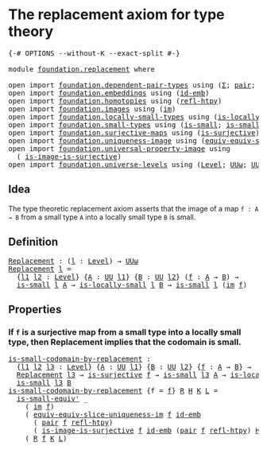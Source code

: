 # The replacement axiom for type theory

<pre class="Agda"><a id="50" class="Symbol">{-#</a> <a id="54" class="Keyword">OPTIONS</a> <a id="62" class="Pragma">--without-K</a> <a id="74" class="Pragma">--exact-split</a> <a id="88" class="Symbol">#-}</a>

<a id="93" class="Keyword">module</a> <a id="100" href="foundation.replacement.html" class="Module">foundation.replacement</a> <a id="123" class="Keyword">where</a>

<a id="130" class="Keyword">open</a> <a id="135" class="Keyword">import</a> <a id="142" href="foundation.dependent-pair-types.html" class="Module">foundation.dependent-pair-types</a> <a id="174" class="Keyword">using</a> <a id="180" class="Symbol">(</a><a id="181" href="foundation-core.dependent-pair-types.html#502" class="Record">Σ</a><a id="182" class="Symbol">;</a> <a id="184" href="foundation-core.dependent-pair-types.html#575" class="InductiveConstructor">pair</a><a id="188" class="Symbol">;</a> <a id="190" href="foundation-core.dependent-pair-types.html#592" class="Field">pr1</a><a id="193" class="Symbol">;</a> <a id="195" href="foundation-core.dependent-pair-types.html#604" class="Field">pr2</a><a id="198" class="Symbol">)</a>
<a id="200" class="Keyword">open</a> <a id="205" class="Keyword">import</a> <a id="212" href="foundation.embeddings.html" class="Module">foundation.embeddings</a> <a id="234" class="Keyword">using</a> <a id="240" class="Symbol">(</a><a id="241" href="foundation-core.embeddings.html#1711" class="Function">id-emb</a><a id="247" class="Symbol">)</a>
<a id="249" class="Keyword">open</a> <a id="254" class="Keyword">import</a> <a id="261" href="foundation.homotopies.html" class="Module">foundation.homotopies</a> <a id="283" class="Keyword">using</a> <a id="289" class="Symbol">(</a><a id="290" href="foundation-core.homotopies.html#632" class="Function">refl-htpy</a><a id="299" class="Symbol">)</a>
<a id="301" class="Keyword">open</a> <a id="306" class="Keyword">import</a> <a id="313" href="foundation.images.html" class="Module">foundation.images</a> <a id="331" class="Keyword">using</a> <a id="337" class="Symbol">(</a><a id="338" href="foundation.images.html#2150" class="Function">im</a><a id="340" class="Symbol">)</a>
<a id="342" class="Keyword">open</a> <a id="347" class="Keyword">import</a> <a id="354" href="foundation.locally-small-types.html" class="Module">foundation.locally-small-types</a> <a id="385" class="Keyword">using</a> <a id="391" class="Symbol">(</a><a id="392" href="foundation.locally-small-types.html#847" class="Function">is-locally-small</a><a id="408" class="Symbol">)</a>
<a id="410" class="Keyword">open</a> <a id="415" class="Keyword">import</a> <a id="422" href="foundation.small-types.html" class="Module">foundation.small-types</a> <a id="445" class="Keyword">using</a> <a id="451" class="Symbol">(</a><a id="452" href="foundation.small-types.html#1594" class="Function">is-small</a><a id="460" class="Symbol">;</a> <a id="462" href="foundation.small-types.html#2867" class="Function">is-small-equiv&#39;</a><a id="477" class="Symbol">)</a>
<a id="479" class="Keyword">open</a> <a id="484" class="Keyword">import</a> <a id="491" href="foundation.surjective-maps.html" class="Module">foundation.surjective-maps</a> <a id="518" class="Keyword">using</a> <a id="524" class="Symbol">(</a><a id="525" href="foundation.surjective-maps.html#1905" class="Function">is-surjective</a><a id="538" class="Symbol">)</a>
<a id="540" class="Keyword">open</a> <a id="545" class="Keyword">import</a> <a id="552" href="foundation.uniqueness-image.html" class="Module">foundation.uniqueness-image</a> <a id="580" class="Keyword">using</a> <a id="586" class="Symbol">(</a><a id="587" href="foundation.uniqueness-image.html#8831" class="Function">equiv-equiv-slice-uniqueness-im</a><a id="618" class="Symbol">)</a>
<a id="620" class="Keyword">open</a> <a id="625" class="Keyword">import</a> <a id="632" href="foundation.universal-property-image.html" class="Module">foundation.universal-property-image</a> <a id="668" class="Keyword">using</a>
  <a id="676" class="Symbol">(</a> <a id="678" href="foundation.universal-property-image.html#11051" class="Function">is-image-is-surjective</a><a id="700" class="Symbol">)</a>
<a id="702" class="Keyword">open</a> <a id="707" class="Keyword">import</a> <a id="714" href="foundation.universe-levels.html" class="Module">foundation.universe-levels</a> <a id="741" class="Keyword">using</a> <a id="747" class="Symbol">(</a><a id="748" href="Agda.Primitive.html#597" class="Postulate">Level</a><a id="753" class="Symbol">;</a> <a id="755" href="foundation-core.universe-levels.html#234" class="Primitive">UUω</a><a id="758" class="Symbol">;</a> <a id="760" href="foundation-core.universe-levels.html#222" class="Primitive">UU</a><a id="762" class="Symbol">)</a>
</pre>
## Idea

The type theoretic replacement axiom asserts that the image of a map `f : A → B` from a small type `A` into a locally small type `B` is small.

## Definition

<pre class="Agda"><a id="Replacement"></a><a id="945" href="foundation.replacement.html#945" class="Function">Replacement</a> <a id="957" class="Symbol">:</a> <a id="959" class="Symbol">(</a><a id="960" href="foundation.replacement.html#960" class="Bound">l</a> <a id="962" class="Symbol">:</a> <a id="964" href="Agda.Primitive.html#597" class="Postulate">Level</a><a id="969" class="Symbol">)</a> <a id="971" class="Symbol">→</a> <a id="973" href="foundation-core.universe-levels.html#234" class="Primitive">UUω</a>
<a id="977" href="foundation.replacement.html#945" class="Function">Replacement</a> <a id="989" href="foundation.replacement.html#989" class="Bound">l</a> <a id="991" class="Symbol">=</a>
  <a id="995" class="Symbol">{</a><a id="996" href="foundation.replacement.html#996" class="Bound">l1</a> <a id="999" href="foundation.replacement.html#999" class="Bound">l2</a> <a id="1002" class="Symbol">:</a> <a id="1004" href="Agda.Primitive.html#597" class="Postulate">Level</a><a id="1009" class="Symbol">}</a> <a id="1011" class="Symbol">{</a><a id="1012" href="foundation.replacement.html#1012" class="Bound">A</a> <a id="1014" class="Symbol">:</a> <a id="1016" href="foundation-core.universe-levels.html#222" class="Primitive">UU</a> <a id="1019" href="foundation.replacement.html#996" class="Bound">l1</a><a id="1021" class="Symbol">}</a> <a id="1023" class="Symbol">{</a><a id="1024" href="foundation.replacement.html#1024" class="Bound">B</a> <a id="1026" class="Symbol">:</a> <a id="1028" href="foundation-core.universe-levels.html#222" class="Primitive">UU</a> <a id="1031" href="foundation.replacement.html#999" class="Bound">l2</a><a id="1033" class="Symbol">}</a> <a id="1035" class="Symbol">(</a><a id="1036" href="foundation.replacement.html#1036" class="Bound">f</a> <a id="1038" class="Symbol">:</a> <a id="1040" href="foundation.replacement.html#1012" class="Bound">A</a> <a id="1042" class="Symbol">→</a> <a id="1044" href="foundation.replacement.html#1024" class="Bound">B</a><a id="1045" class="Symbol">)</a> <a id="1047" class="Symbol">→</a>
  <a id="1051" href="foundation.small-types.html#1594" class="Function">is-small</a> <a id="1060" href="foundation.replacement.html#989" class="Bound">l</a> <a id="1062" href="foundation.replacement.html#1012" class="Bound">A</a> <a id="1064" class="Symbol">→</a> <a id="1066" href="foundation.locally-small-types.html#847" class="Function">is-locally-small</a> <a id="1083" href="foundation.replacement.html#989" class="Bound">l</a> <a id="1085" href="foundation.replacement.html#1024" class="Bound">B</a> <a id="1087" class="Symbol">→</a> <a id="1089" href="foundation.small-types.html#1594" class="Function">is-small</a> <a id="1098" href="foundation.replacement.html#989" class="Bound">l</a> <a id="1100" class="Symbol">(</a><a id="1101" href="foundation.images.html#2150" class="Function">im</a> <a id="1104" href="foundation.replacement.html#1036" class="Bound">f</a><a id="1105" class="Symbol">)</a>
</pre>
## Properties

### If `f` is a surjective map from a small type into a locally small type, then Replacement implies that the codomain is small.

<pre class="Agda"><a id="is-small-codomain-by-replacement"></a><a id="1265" href="foundation.replacement.html#1265" class="Function">is-small-codomain-by-replacement</a> <a id="1298" class="Symbol">:</a>
  <a id="1302" class="Symbol">{</a><a id="1303" href="foundation.replacement.html#1303" class="Bound">l1</a> <a id="1306" href="foundation.replacement.html#1306" class="Bound">l2</a> <a id="1309" href="foundation.replacement.html#1309" class="Bound">l3</a> <a id="1312" class="Symbol">:</a> <a id="1314" href="Agda.Primitive.html#597" class="Postulate">Level</a><a id="1319" class="Symbol">}</a> <a id="1321" class="Symbol">{</a><a id="1322" href="foundation.replacement.html#1322" class="Bound">A</a> <a id="1324" class="Symbol">:</a> <a id="1326" href="foundation-core.universe-levels.html#222" class="Primitive">UU</a> <a id="1329" href="foundation.replacement.html#1303" class="Bound">l1</a><a id="1331" class="Symbol">}</a> <a id="1333" class="Symbol">{</a><a id="1334" href="foundation.replacement.html#1334" class="Bound">B</a> <a id="1336" class="Symbol">:</a> <a id="1338" href="foundation-core.universe-levels.html#222" class="Primitive">UU</a> <a id="1341" href="foundation.replacement.html#1306" class="Bound">l2</a><a id="1343" class="Symbol">}</a> <a id="1345" class="Symbol">{</a><a id="1346" href="foundation.replacement.html#1346" class="Bound">f</a> <a id="1348" class="Symbol">:</a> <a id="1350" href="foundation.replacement.html#1322" class="Bound">A</a> <a id="1352" class="Symbol">→</a> <a id="1354" href="foundation.replacement.html#1334" class="Bound">B</a><a id="1355" class="Symbol">}</a> <a id="1357" class="Symbol">→</a>
  <a id="1361" href="foundation.replacement.html#945" class="Function">Replacement</a> <a id="1373" href="foundation.replacement.html#1309" class="Bound">l3</a> <a id="1376" class="Symbol">→</a> <a id="1378" href="foundation.surjective-maps.html#1905" class="Function">is-surjective</a> <a id="1392" href="foundation.replacement.html#1346" class="Bound">f</a> <a id="1394" class="Symbol">→</a> <a id="1396" href="foundation.small-types.html#1594" class="Function">is-small</a> <a id="1405" href="foundation.replacement.html#1309" class="Bound">l3</a> <a id="1408" href="foundation.replacement.html#1322" class="Bound">A</a> <a id="1410" class="Symbol">→</a> <a id="1412" href="foundation.locally-small-types.html#847" class="Function">is-locally-small</a> <a id="1429" href="foundation.replacement.html#1309" class="Bound">l3</a> <a id="1432" href="foundation.replacement.html#1334" class="Bound">B</a> <a id="1434" class="Symbol">→</a>
  <a id="1438" href="foundation.small-types.html#1594" class="Function">is-small</a> <a id="1447" href="foundation.replacement.html#1309" class="Bound">l3</a> <a id="1450" href="foundation.replacement.html#1334" class="Bound">B</a>
<a id="1452" href="foundation.replacement.html#1265" class="Function">is-small-codomain-by-replacement</a> <a id="1485" class="Symbol">{</a><a id="1486" class="Argument">f</a> <a id="1488" class="Symbol">=</a> <a id="1490" href="foundation.replacement.html#1490" class="Bound">f</a><a id="1491" class="Symbol">}</a> <a id="1493" href="foundation.replacement.html#1493" class="Bound">R</a> <a id="1495" href="foundation.replacement.html#1495" class="Bound">H</a> <a id="1497" href="foundation.replacement.html#1497" class="Bound">K</a> <a id="1499" href="foundation.replacement.html#1499" class="Bound">L</a> <a id="1501" class="Symbol">=</a>
  <a id="1505" href="foundation.small-types.html#2867" class="Function">is-small-equiv&#39;</a> <a id="1521" class="Symbol">_</a>
    <a id="1527" class="Symbol">(</a> <a id="1529" href="foundation.images.html#2150" class="Function">im</a> <a id="1532" href="foundation.replacement.html#1490" class="Bound">f</a><a id="1533" class="Symbol">)</a>
    <a id="1539" class="Symbol">(</a> <a id="1541" href="foundation.uniqueness-image.html#8831" class="Function">equiv-equiv-slice-uniqueness-im</a> <a id="1573" href="foundation.replacement.html#1490" class="Bound">f</a> <a id="1575" href="foundation-core.embeddings.html#1711" class="Function">id-emb</a>
      <a id="1588" class="Symbol">(</a> <a id="1590" href="foundation-core.dependent-pair-types.html#575" class="InductiveConstructor">pair</a> <a id="1595" href="foundation.replacement.html#1490" class="Bound">f</a> <a id="1597" href="foundation-core.homotopies.html#632" class="Function">refl-htpy</a><a id="1606" class="Symbol">)</a>
      <a id="1614" class="Symbol">(</a> <a id="1616" href="foundation.universal-property-image.html#11051" class="Function">is-image-is-surjective</a> <a id="1639" href="foundation.replacement.html#1490" class="Bound">f</a> <a id="1641" href="foundation-core.embeddings.html#1711" class="Function">id-emb</a> <a id="1648" class="Symbol">(</a><a id="1649" href="foundation-core.dependent-pair-types.html#575" class="InductiveConstructor">pair</a> <a id="1654" href="foundation.replacement.html#1490" class="Bound">f</a> <a id="1656" href="foundation-core.homotopies.html#632" class="Function">refl-htpy</a><a id="1665" class="Symbol">)</a> <a id="1667" href="foundation.replacement.html#1495" class="Bound">H</a><a id="1668" class="Symbol">))</a>
    <a id="1675" class="Symbol">(</a> <a id="1677" href="foundation.replacement.html#1493" class="Bound">R</a> <a id="1679" href="foundation.replacement.html#1490" class="Bound">f</a> <a id="1681" href="foundation.replacement.html#1497" class="Bound">K</a> <a id="1683" href="foundation.replacement.html#1499" class="Bound">L</a><a id="1684" class="Symbol">)</a>
</pre>